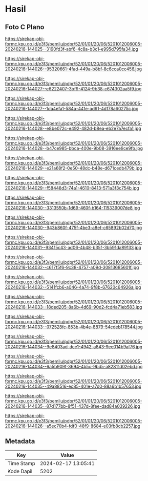 # Hasil

## Foto C Plano

https://sirekap-obj-formc.kpu.go.id/e3f3/pemilu/pdpr/52/01/01/20/06/5201012006005-20240216-144025--3190fd3f-abf6-4c8a-b3c1-e995d795fa34.jpg

https://sirekap-obj-formc.kpu.go.id/e3f3/pemilu/pdpr/52/01/01/20/06/5201012006005-20240216-144026--95320661-4fad-449a-b8bf-8c6cca0cc456.jpg

https://sirekap-obj-formc.kpu.go.id/e3f3/pemilu/pdpr/52/01/01/20/06/5201012006005-20240216-144027--e6222407-3bf9-4124-9b38-c674302aa5f9.jpg

https://sirekap-obj-formc.kpu.go.id/e3f3/pemilu/pdpr/52/01/01/20/06/5201012006005-20240216-144027--1da4efa1-584a-441e-ad91-4d178a60275c.jpg

https://sirekap-obj-formc.kpu.go.id/e3f3/pemilu/pdpr/52/01/01/20/06/5201012006005-20240216-144028--e8be072c-e492-482d-b8ea-eb2e7a7ecfa1.jpg

https://sirekap-obj-formc.kpu.go.id/e3f3/pemilu/pdpr/52/01/01/20/06/5201012006005-20240216-144028--b47ce985-bbca-400e-9b08-3916ee9ce9fb.jpg

https://sirekap-obj-formc.kpu.go.id/e3f3/pemilu/pdpr/52/01/01/20/06/5201012006005-20240216-144029--e21a68f2-0e50-48dc-b48e-d671cedb479b.jpg

https://sirekap-obj-formc.kpu.go.id/e3f3/pemilu/pdpr/52/01/01/20/06/5201012006005-20240216-144029--f58448d3-74a1-4610-8413-571a3f3c754b.jpg

https://sirekap-obj-formc.kpu.go.id/e3f3/pemilu/pdpr/52/01/01/20/06/5201012006005-20240216-144030--3313550b-1d69-460f-b164-115339007de8.jpg

https://sirekap-obj-formc.kpu.go.id/e3f3/pemilu/pdpr/52/01/01/20/06/5201012006005-20240216-144030--943b860f-475f-4be3-a8ef-c65892b02d70.jpg

https://sirekap-obj-formc.kpu.go.id/e3f3/pemilu/pdpr/52/01/01/20/06/5201012006005-20240216-144031--93415c43-ad06-4b48-b351-3b591da89133.jpg

https://sirekap-obj-formc.kpu.go.id/e3f3/pemilu/pdpr/52/01/01/20/06/5201012006005-20240216-144032--c617f5f6-9c38-4757-a09d-30813685601f.jpg

https://sirekap-obj-formc.kpu.go.id/e3f3/pemilu/pdpr/52/01/01/20/06/5201012006005-20240216-144032--5141fcb6-a046-4a74-9f8b-67620c64926a.jpg

https://sirekap-obj-formc.kpu.go.id/e3f3/pemilu/pdpr/52/01/01/20/06/5201012006005-20240216-144033--18ded205-8a6b-4d69-90d2-fcd4a71eb583.jpg

https://sirekap-obj-formc.kpu.go.id/e3f3/pemilu/pdpr/52/01/01/20/06/5201012006005-20240216-144033--072528fc-853b-4b4e-8879-54cdeb178544.jpg

https://sirekap-obj-formc.kpu.go.id/e3f3/pemilu/pdpr/52/01/01/20/06/5201012006005-20240216-144034--9e8403ad-dce1-4942-a843-9ee014b9af76.jpg

https://sirekap-obj-formc.kpu.go.id/e3f3/pemilu/pdpr/52/01/01/20/06/5201012006005-20240216-144034--6a5b909f-3694-4b5c-9bd5-a82811d02ebd.jpg

https://sirekap-obj-formc.kpu.go.id/e3f3/pemilu/pdpr/52/01/01/20/06/5201012006005-20240216-144035--49a88516-ec85-401e-a7d0-88a6b1b57653.jpg

https://sirekap-obj-formc.kpu.go.id/e3f3/pemilu/pdpr/52/01/01/20/06/5201012006005-20240216-144035--87d177bb-8f51-437d-8fee-dad84a039226.jpg

https://sirekap-obj-formc.kpu.go.id/e3f3/pemilu/pdpr/52/01/01/20/06/5201012006005-20240216-144026--a5ec70b4-fdf0-48f9-8684-e03fb8cb2257.jpg


## Metadata

| Key        | Value               |
| ---------- | ------------------- |
| Time Stamp | 2024-02-17 13:05:41 |
| Kode Dapil | 5202                |



